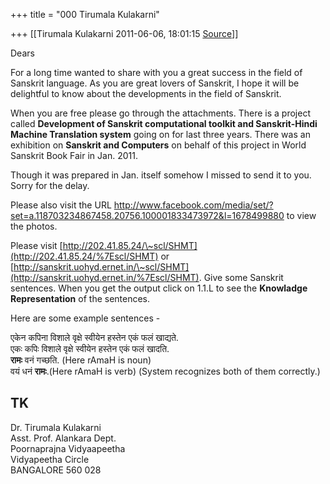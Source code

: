 +++
title = "000 Tirumala Kulakarni"

+++
[[Tirumala Kulakarni	2011-06-06, 18:01:15 [Source](https://groups.google.com/g/bvparishat/c/FY1-HGjsmgU)]]



Dears  
  
For a long time wanted to share with you a great success in the field of Sanskrit language. As you are great lovers of Sanskrit, I hope it will be delightful to know about the developments in the field of Sanskrit.  
  
When you are free please go through the attachments. There is a project called **Development of Sanskrit computational toolkit and Sanskrit-Hindi Machine Translation system** going on for last three years. There was an exhibition on **Sanskrit and Computers** on behalf of this project in World Sanskrit Book Fair in Jan. 2011.  
  
Though it was prepared in Jan. itself somehow I missed to send it to you. Sorry for the delay.  
  
Please also visit the URL <http://www.facebook.com/media/set/?set=a.118703234867458.20756.100001833473972&l=1678499880> to view the photos.  
  
Please visit [http://202.41.85.24/\~scl/SHMT](http://202.41.85.24/%7Escl/SHMT) or [http://sanskrit.uohyd.ernet.in/\~scl/SHMT](http://sanskrit.uohyd.ernet.in/%7Escl/SHMT). Give some Sanskrit sentences. When you get the output click on 1.1.L to see the **Knowladge Representation** of the sentences.  
  
Here are some example sentences -  
  
एकेन कपिना विशाले वृक्षे स्वीयेन हस्तेन एकं फलं खाद्यते.  
एकः कपिः विशाले वृक्षे स्वीयेन हस्तेन एकं फलं खादति.  
**रामः** वनं गच्छति. (Here rAmaH is noun)    
वयं धनं **रामः**.(Here rAmaH is verb) (System recognizes both of them correctly.)  
  
TK  
--  
Dr. Tirumala Kulakarni  
Asst. Prof. Alankara Dept.  
Poornaprajna Vidyaapeetha  
Vidyapeetha Circle  
BANGALORE 560 028  
  

